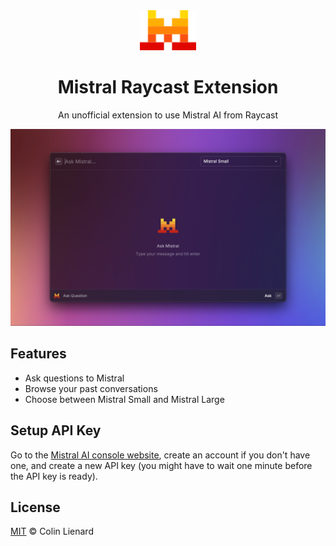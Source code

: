 <div align="center">

<img src="./assets/mistral-logo.svg" alt="Mistral Logo" height="64px" />

# Mistral Raycast Extension

An unofficial extension to use Mistral AI from Raycast

</div>

![screenshot](./media/2.png)

## Features

- Ask questions to Mistral
- Browse your past conversations
- Choose between Mistral Small and Mistral Large

## Setup API Key

Go to the [Mistral AI console website](https://console.mistral.ai/api-keys), create an account if you don't have one, and create a new API key (you might have to wait one minute before the API key is ready).

## License

[MIT](./LICENSE) © Colin Lienard
